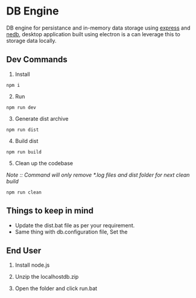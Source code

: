 # DB Engine

DB engine for persistance and in-memory data storage using [express](https://expressjs.com/) and [nedb](https://github.com/louischatriot/nedb), desktop application built using electron is a can leverage this to storage data locally.

## Dev Commands

1. Install

```
npm i
```

2. Run

```
npm run dev
```

3. Generate dist archive

```
npm run dist
```

4. Build dist

```
npm run build
```

5. Clean up the codebase

_Note :: Command will only remove \*.log files and dist folder for next clean build_

```
npm run clean
```

## Things to keep in mind

- Update the dist.bat file as per your requirement.
- Same thing with db.configuration file, Set the

## End User

1. Install node.js

2. Unzip the localhostdb.zip

3. Open the folder and click run.bat
